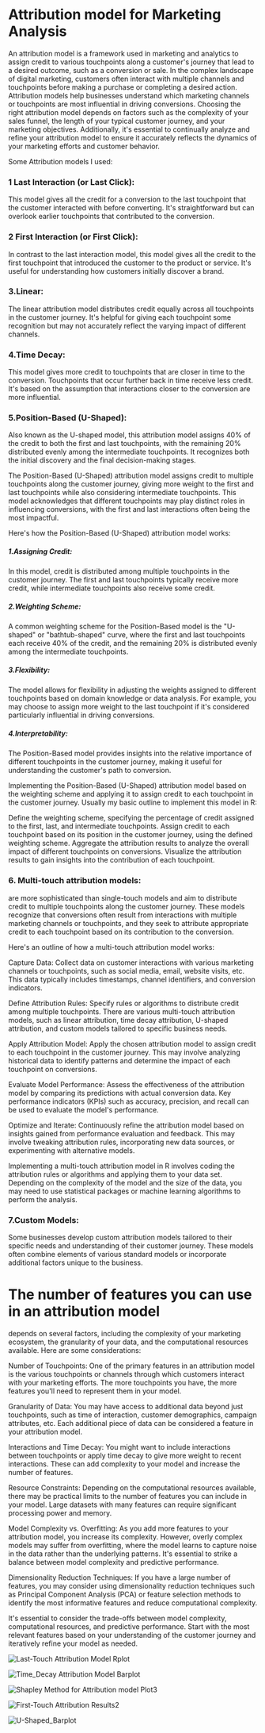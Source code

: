 # Attribution model for Marketing Analysis

An attribution model is a framework used in marketing and analytics to assign credit to various touchpoints along a customer's journey that lead to a desired outcome, such as a conversion or sale. In the complex landscape of digital marketing, customers often interact with multiple channels and touchpoints before making a purchase or completing a desired action. Attribution models help businesses understand which marketing channels or touchpoints are most influential in driving conversions.
Choosing the right attribution model depends on factors such as the complexity of your sales funnel, the length of your typical customer journey, and your marketing objectives. Additionally, it's essential to continually analyze and refine your attribution model to ensure it accurately reflects the dynamics of your marketing efforts and customer behavior.

Some Attribution models I used:

### 1 Last Interaction (or Last Click): 
This model gives all the credit for a conversion to the last touchpoint that the customer interacted with before converting. It's straightforward but can overlook earlier touchpoints that contributed to the conversion.

### 2 First Interaction (or First Click): 
In contrast to the last interaction model, this model gives all the credit to the first touchpoint that introduced the customer to the product or service. It's useful for understanding how customers initially discover a brand.

### 3.Linear: 
The linear attribution model distributes credit equally across all touchpoints in the customer journey. It's helpful for giving each touchpoint some recognition but may not accurately reflect the varying impact of different channels.

### 4.Time Decay: 
This model gives more credit to touchpoints that are closer in time to the conversion. Touchpoints that occur further back in time receive less credit. It's based on the assumption that interactions closer to the conversion are more influential.

### 5.Position-Based (U-Shaped): 
Also known as the U-shaped model, this attribution model assigns 40% of the credit to both the first and last touchpoints, with the remaining 20% distributed evenly among the intermediate touchpoints. It recognizes both the initial discovery and the final decision-making stages.

The Position-Based (U-Shaped) attribution model assigns credit to multiple touchpoints along the customer journey, giving more weight to the first and last touchpoints while also considering intermediate touchpoints. This model acknowledges that different touchpoints may play distinct roles in influencing conversions, with the first and last interactions often being the most impactful.

Here's how the Position-Based (U-Shaped) attribution model works:
##### 1.Assigning Credit: 
In this model, credit is distributed among multiple touchpoints in the customer journey. The first and last touchpoints typically receive more credit, while intermediate touchpoints also receive some credit.
##### 2.Weighting Scheme: 
A common weighting scheme for the Position-Based model is the "U-shaped" or "bathtub-shaped" curve, where the first and last touchpoints each receive 40% of the credit, and the remaining 20% is distributed evenly among the intermediate touchpoints.
##### 3.Flexibility: 
The model allows for flexibility in adjusting the weights assigned to different touchpoints based on domain knowledge or data analysis. For example, you may choose to assign more weight to the last touchpoint if it's considered particularly influential in driving conversions.
##### 4.Interpretability: 
The Position-Based model provides insights into the relative importance of different touchpoints in the customer journey, making it useful for understanding the customer's path to conversion.

Implementing the Position-Based (U-Shaped) attribution model based on the weighting scheme and applying it to assign credit to each touchpoint in the customer journey. Usually my basic outline to implement this model in R:

Define the weighting scheme, specifying the percentage of credit assigned to the first, last, and intermediate touchpoints.
Assign credit to each touchpoint based on its position in the customer journey, using the defined weighting scheme.
Aggregate the attribution results to analyze the overall impact of different touchpoints on conversions.
Visualize the attribution results to gain insights into the contribution of each touchpoint.
### 6. Multi-touch attribution models:
are more sophisticated than single-touch models and aim to distribute credit to multiple touchpoints along the customer journey. These models recognize that conversions often result from interactions with multiple marketing channels or touchpoints, and they seek to attribute appropriate credit to each touchpoint based on its contribution to the conversion.

Here's an outline of how a multi-touch attribution model works:

Capture Data: Collect data on customer interactions with various marketing channels or touchpoints, such as social media, email, website visits, etc. This data typically includes timestamps, channel identifiers, and conversion indicators.

Define Attribution Rules: Specify rules or algorithms to distribute credit among multiple touchpoints. There are various multi-touch attribution models, such as linear attribution, time decay attribution, U-shaped attribution, and custom models tailored to specific business needs.

Apply Attribution Model: Apply the chosen attribution model to assign credit to each touchpoint in the customer journey. This may involve analyzing historical data to identify patterns and determine the impact of each touchpoint on conversions.

Evaluate Model Performance: Assess the effectiveness of the attribution model by comparing its predictions with actual conversion data. Key performance indicators (KPIs) such as accuracy, precision, and recall can be used to evaluate the model's performance.

Optimize and Iterate: Continuously refine the attribution model based on insights gained from performance evaluation and feedback. This may involve tweaking attribution rules, incorporating new data sources, or experimenting with alternative models.

Implementing a multi-touch attribution model in R involves coding the attribution rules or algorithms and applying them to your data set. Depending on the complexity of the model and the size of the data, you may need to use statistical packages or machine learning algorithms to perform the analysis.

### 7.Custom Models: 
Some businesses develop custom attribution models tailored to their specific needs and understanding of their customer journey. These models often combine elements of various standard models or incorporate additional factors unique to the business.

# The number of features you can use in an attribution model 
depends on several factors, including the complexity of your marketing ecosystem, the granularity of your data, and the computational resources available. Here are some considerations:

Number of Touchpoints: One of the primary features in an attribution model is the various touchpoints or channels through which customers interact with your marketing efforts. The more touchpoints you have, the more features you'll need to represent them in your model.

Granularity of Data: You may have access to additional data beyond just touchpoints, such as time of interaction, customer demographics, campaign attributes, etc. Each additional piece of data can be considered a feature in your attribution model.

Interactions and Time Decay: You might want to include interactions between touchpoints or apply time decay to give more weight to recent interactions. These can add complexity to your model and increase the number of features.

Resource Constraints: Depending on the computational resources available, there may be practical limits to the number of features you can include in your model. Large datasets with many features can require significant processing power and memory.

Model Complexity vs. Overfitting: As you add more features to your attribution model, you increase its complexity. However, overly complex models may suffer from overfitting, where the model learns to capture noise in the data rather than the underlying patterns. It's essential to strike a balance between model complexity and predictive performance.

Dimensionality Reduction Techniques: If you have a large number of features, you may consider using dimensionality reduction techniques such as Principal Component Analysis (PCA) or feature selection methods to identify the most informative features and reduce computational complexity.

It's essential to consider the trade-offs between model complexity, computational resources, and predictive performance. Start with the most relevant features based on your understanding of the customer journey and iteratively refine your model as needed.


![Last-Touch Attribution Model Rplot](https://github.com/IrinaMax/Attribution-Model/assets/16123495/b73c5888-450d-4d61-afda-a64edbaea8ed)

![Time_Decay Attribution Model Barplot](https://github.com/IrinaMax/Attribution-Model/assets/16123495/4082a4a8-3a50-4244-804c-414db3e08c9d)

![Shapley Method for Attribution model Plot3](https://github.com/IrinaMax/Attribution-Model/assets/16123495/db663dfd-93cd-4166-a03f-9b1fe8abb8a8)

![First-Touch Attribution Results2](https://github.com/IrinaMax/Attribution-Model/assets/16123495/a0f0b85f-fbd5-44ea-ae1e-59db2df2ac11)

![U-Shaped_Barplot](https://github.com/IrinaMax/Attribution-Model/assets/16123495/1878ac54-652c-4a2a-ba99-82ac5e37e286)
